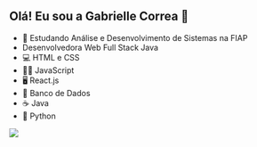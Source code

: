 ## Olá! Eu sou a Gabrielle Correa 👋

- 🌱 Estudando Análise e Desenvolvimento de Sistemas na FIAP
- Desenvolvedora Web Full Stack Java
- 💻 HTML e CSS
- 👩‍💻 JavaScript
- 🖥️ React.js
- 🎲 Banco de Dados
- ☕ Java
- 🐍 Python

<div>
  <a href="https://www.linkedin.com/in/gabrielle-correa-27008b22a/" target="_blank"><img src="https://img.shields.io/badge/LinkedIn-0077B5?style=for-the-badge&logo=linkedin&logoColor=white">
</a>
</div>
